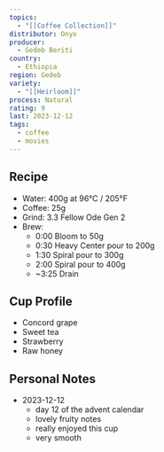 ```yaml
---
topics:
  - "[[Coffee Collection]]"
distributor: Onyx
producer:
  - Gedeb Beriti
country:
  - Ethiopia
region: Gedeb
variety:
  - "[[Heirloom]]"
process: Natural
rating: 9
last: 2023-12-12
tags:
  - coffee
  - movies
---
```

## Recipe

- Water: 400g at 96°C / 205°F
- Coffee: 25g
- Grind: 3.3 Fellow Ode Gen 2
- Brew:
	- 0:00 Bloom to 50g
	- 0:30 Heavy Center pour to 200g
	- 1:30 Spiral pour to 300g
	- 2:00 Spiral pour to 400g
	- ~3:25 Drain

## Cup Profile

- Concord grape
- Sweet tea
- Strawberry
- Raw honey

## Personal Notes

- 2023-12-12
	- day 12 of the advent calendar
	- lovely fruity notes
	- really enjoyed this cup
	- very smooth
